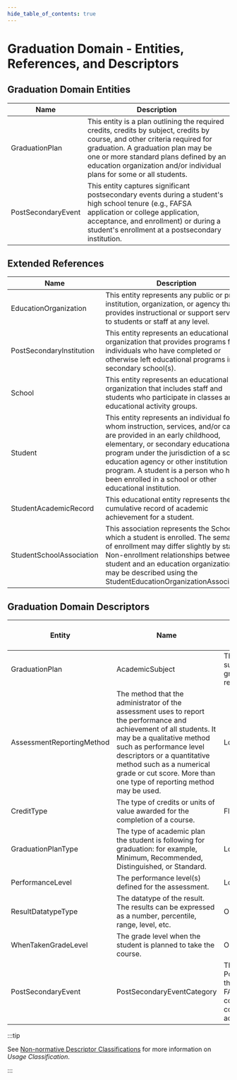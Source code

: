 ```yaml
---
hide_table_of_contents: true
---
```


# Graduation Domain - Entities, References, and Descriptors

## Graduation Domain Entities

| Name | Description |
| --- | --- |
| GraduationPlan | This entity is a plan outlining the required credits, credits by subject, credits by course, and other criteria required for graduation. A graduation plan may be one or more standard plans defined by an education organization and/or individual plans for some or all students. |
| PostSecondaryEvent | This entity captures significant postsecondary events during a student's high school tenure (e.g., FAFSA application or college application, acceptance, and enrollment) or during a student's enrollment at a postsecondary institution. |

## Extended References

| Name | Description |
| --- | --- |
| EducationOrganization | This entity represents any public or private institution, organization, or agency that provides instructional or support services to students or staff at any level. |
| PostSecondaryInstitution | This entity represents an educational organization that provides programs for individuals who have completed or otherwise left educational programs in secondary school(s). |
| School | This entity represents an educational organization that includes staff and students who participate in classes and educational activity groups. |
| Student | This entity represents an individual for whom instruction, services, and/or care are provided in an early childhood, elementary, or secondary educational program under the jurisdiction of a school, education agency or other institution or program. A student is a person who has been enrolled in a school or other educational institution. |
| StudentAcademicRecord | This educational entity represents the cumulative record of academic achievement for a student. |
| StudentSchoolAssociation | This association represents the School in which a student is enrolled. The semantics of enrollment may differ slightly by state. Non-enrollment relationships between a student and an education organization may be described using the StudentEducationOrganizationAssociation. |

## Graduation Domain Descriptors

| Entity | Name | Description | Usage Classification | EDFacts Mapping | Commonly Used | Commonly State-Defined |
| --- | --- | --- | --- | --- | --- | --- |
| GraduationPlan | AcademicSubject | The intended major subject area of the graduation requirement. | Local |     |     |     |
| AssessmentReportingMethod | The method that the administrator of the assessment uses to report the performance and achievement of all students. It may be a qualitative method such as performance level descriptors or a quantitative method such as a numerical grade or cut score. More than one type of reporting method may be used. | Local |     |     |     |
| CreditType | The type of credits or units of value awarded for the completion of a course. | Flexible |     |     |     |
| GraduationPlanType | The type of academic plan the student is following for graduation: for example, Minimum, Recommended, Distinguished, or Standard. | Local |     |     |     |
| PerformanceLevel | The performance level(s) defined for the assessment. | Local |     |     |     |
| ResultDatatypeType | The datatype of the result. The results can be expressed as a number, percentile, range, level, etc. | Orthodox |     |     |     |
| WhenTakenGradeLevel | The grade level when the student is planned to take the course. | Orthodox |     |     |     |
| PostSecondaryEvent | PostSecondaryEventCategory | The PostSecondaryEvent that is logged (e.g., FAFSA application, college application, college acceptance). | Orthodox |     |     |     |

:::tip

See [Non-normative Descriptor
Classifications](/reference/data-exchange/technical-articles/non-normative-descriptor-classifications)
for more information on _Usage Classification_.

:::
